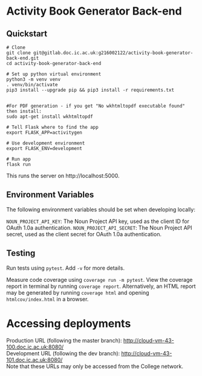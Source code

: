 # Activity Book Generator Back-end

## Quickstart

```shell
# Clone
git clone git@gitlab.doc.ic.ac.uk:g216002122/activity-book-generator-back-end.git
cd activity-book-generator-back-end

# Set up python virtual environment
python3 -m venv venv
. venv/bin/activate
pip3 install --upgrade pip && pip3 install -r requirements.txt


#For PDF generation - if you get "No wkhtmltopdf executable found" then install:
sudo apt-get install wkhtmltopdf

# Tell Flask where to find the app
export FLASK_APP=activitygen

# Use development environment
export FLASK_ENV=development

# Run app
flask run
```
This runs the server on http://localhost:5000.

## Environment Variables

The following environment variables should be set when developing locally:

`NOUN_PROJECT_API_KEY`: The Noun Project API key, used as the client ID for OAuth 1.0a authentication.
`NOUN_PROJECT_API_SECRET`: The Noun Project API secret, used as the client secret for OAuth 1.0a authentication.

## Testing

Run tests using `pytest`. Add `-v` for more details.

Measure code coverage using `coverage run -m pytest`.
View the coverage report in terminal by running `coverage report`. Alternatively, an HTML report may be generated by running `coverage html` and opening `htmlcov/index.html` in a browser.

# Accessing deployments
Production URL (following the master branch): http://cloud-vm-43-100.doc.ic.ac.uk:8080/ \
Development URL (following the dev branch): http://cloud-vm-43-101.doc.ic.ac.uk:8080/ \
Note that these URLs may only be accessed from the College network.
